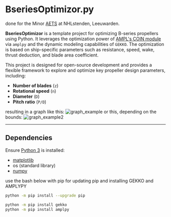 # BseriesOptimizor.py

done for the Minor [AETS](https://www.nhlstenden.com/minoren/advanced-engineering-tools-for-ShipX) at NHLstenden, Leeuwarden.

**BseriesOptimizor** is a template project for optimizing B-series propellers using Python. It leverages the optimization power of [AMPL's COIN module](https://dev.ampl.com/ampl/python/modules.html) via `amplpy` and the dynamic modeling capabilities of `GEKKO`. The optimization is based on ship-specific parameters such as resistance, speed, wake, thrust deduction, and blade area coefficient.

This project is designed for open-source development and provides a flexible framework to explore and optimize key propeller design parameters, including:

- **Number of blades** (`z`)
- **Rotational speed** (`n`)
- **Diameter** (`D`)
- **Pitch ratio** (`P/D`)

resulting in a graph like this:
![graph_example](https://github.com/user-attachments/assets/20ad7f12-58fe-4e0d-8318-8aac217739ca)
or this, depending on the bounds:
![graph_example2](https://github.com/user-attachments/assets/113bb519-2555-4043-a1de-c6df24c7cc76)

---

## Dependencies

Ensure [Python 3](https://www.pythonguis.com/installation/install-python-windows/) is installed: 
- [matplotlib](https://pythonguides.com/how-to-install-matplotlib-python/)
- os (standard library)
- [numpy](https://numpy.org/install/)

use the bash below with pip for updating pip and installing GEKKO and AMPLYPY

```bash
python -m pip install --upgrade pip

python -m pip install gekko
python -m pip install amplpy
